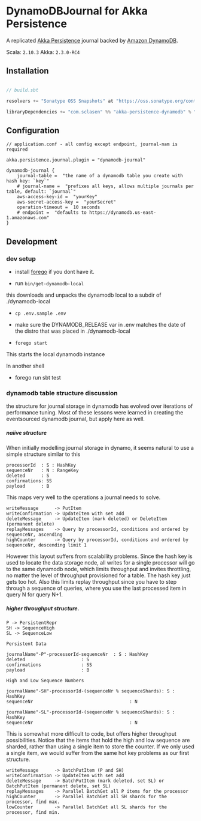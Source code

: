 DynamoDBJournal for Akka Persistence
====================================

A replicated [Akka Persistence](http://doc.akka.io/docs/akka/2.3.0-RC3/scala/persistence.html) journal backed by
[Amazon DynamoDB](http://aws.amazon.com/dynamodb/).

Scala: `2.10.3`  Akka: `2.3.0-RC4`

Installation
------------

```scala

// build.sbt

resolvers += "Sonatype OSS Snapshots" at "https://oss.sonatype.org/content/repositories/snapshots"

libraryDependencies += "com.sclasen" %% "akka-persistence-dynamodb" % "0.1-SNAPSHOT" % "compile"

```

Configuration
-------------

```
// application.conf - all config except endpoint, journal-nam is required

akka.persistence.journal.plugin = "dynamodb-journal"

dynamodb-journal {
    journal-table =  "the name of a dynamodb table you create with hash key: `key`"
    # journal-name =  "prefixes all keys, allows multiple journals per table, default: `journal`"
    aws-access-key-id =  "yourKey"
    aws-secret-access-key =  "yourSecret"
    operation-timeout =  10 seconds
    # endpoint =  "defaults to https://dynamodb.us-east-1.amazonaws.com"
}

```

Development
-----------

### dev setup

* install [forego](https://github.com/ddollar/forego) if you dont have it.

* run `bin/get-dynamodb-local`

this downloads and unpacks the dynamodb local to a subdir of ./dynamodb-local

* `cp .env.sample .env`

* make sure the DYNAMODB_RELEASE var in .env matches the date of the distro that was placed in ./dynamodb-local

* `forego start`

This starts the local dynamodb instance

In another shell

* forego run sbt test

### dynamodb table structure discussion

the structure for journal storage in dynamodb has evolved over iterations of performance tuning. Most of these lessons were learned
in creating the eventsourced dynamodb journal, but apply here as well.

##### naiive structure

When initially modelling journal storage in dynamo, it seems natural to use a simple structure similar to this

```
processorId  : S : HashKey
sequenceNr   : N : RangeKey
deleted      : S
confirmations: SS
payload      : B
```

This maps very well to the operations a journal needs to solve.

```
writeMessage      -> PutItem
writeConfirmation -> UpdateItem with set add
deleteMessage     -> UpdateItem (mark deleted) or DeleteItem (permanent delete)
replayMessages    -> Query by processorId, conditions and ordered by sequenceNr, ascending
highCounter       -> Query by processorId, conditions and ordered by sequenceNr, descending limit 1
```

However this layout suffers from scalability problems. Since the hash key is used to locate the data storage node, all writes for a
single processor will go to the same dynamodb node, which limits throughput and invites throttling, no matter the level of throughput provisioned
for a table. The hash key just gets too hot. Also this limits replay throughput since you have to step through a sequence of queries, where
you use the last processed item in query N for query N+1.

##### higher throughput structure.

```
P -> PersistentRepr
SH -> SequenceHigh
SL -> SequenceLow

Persistent Data

journalName"-P"-processorId-sequenceNr  : S : HashKey
deleted                     : S
confirmations               : SS
payload                     : B

High and Low Sequence Numbers

journalName"-SH"-processorId-(sequenceNr % sequenceShards): S : HashKey
sequenceNr                                    : N

journalName"-SL"-processorId-(sequenceNr % sequenceShards): S : HashKey
sequenceNr                                    : N
```

This is somewhat more difficult to code, but offers higher throughput possibilities. Notice that the items that hold the high and low sequence are sharded,
rather than using a single item to store the counter. If we only used a single item, we would suffer from the same hot key problems as our
first structure.

```
writeMessage      -> BatchPutItem (P and SH)
writeConfirmation -> UpdateItem with set add
deleteMessage     -> BatchPutItem (mark deleted, set SL) or BatchPutItem (permanent delete, set SL)
replayMessages    -> Parallel BatchGet all P items for the processor
highCounter       -> Parallel BatchGet all SH shards for the processor, find max.
lowCounter        -> Parallel BatchGet all SL shards for the processor, find min.
```


